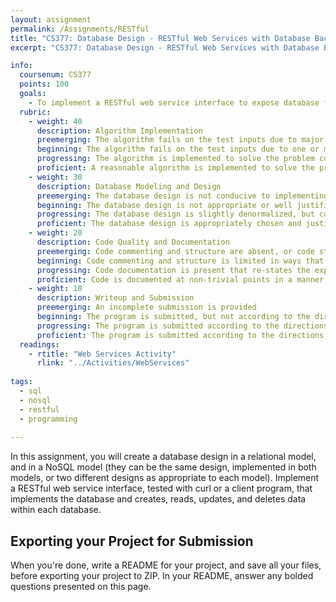 ```yaml
---
layout: assignment
permalink: /Assignments/RESTful
title: "CS377: Database Design - RESTful Web Services with Database Backends"
excerpt: "CS377: Database Design - RESTful Web Services with Database Backends"

info:
  coursenum: CS377
  points: 100
  goals:
    - To implement a RESTful web service interface to expose database functionality to users, in both the relational and NoSQL models
  rubric:
    - weight: 40
      description: Algorithm Implementation
      preemerging: The algorithm fails on the test inputs due to major issues, or the program fails to compile and/or run
      beginning: The algorithm fails on the test inputs due to one or more minor issues
      progressing: The algorithm is implemented to solve the problem correctly according to given test inputs, but would fail if executed in a general case due to a minor issue or omission in the algorithm design or implementation
      proficient: A reasonable algorithm is implemented to solve the problem which correctly solves the problem according to the given test inputs, and would be reasonably expected to solve the problem in the general case
    - weight: 30
      description: Database Modeling and Design
      preemerging: The database design is not conducive to implementing the system proposed or intended
      beginning: The database design is not appropriate or well justified to the application pursued, but a functional solution is provided
      progressing: The database design is slightly denormalized, but could be improved easily, or the document structure of a NoSQL approach is slightly disorganized in ways that can be easily improved.
      proficient: The database design is appropriately chosen and justified, with normalization and/or transactional models utilized to create a well-organized database system.      
    - weight: 20
      description: Code Quality and Documentation
      preemerging: Code commenting and structure are absent, or code structure departs significantly from best practice, and/or the code departs significantly from the style guide
      beginning: Code commenting and structure is limited in ways that reduce the readability of the program, and/or there are minor departures from the style guide
      progressing: Code documentation is present that re-states the explicit code definitions, and/or code is written that mostly adheres to the style guide
      proficient: Code is documented at non-trivial points in a manner that enhances the readability of the program, and code is written according to the style guide
    - weight: 10
      description: Writeup and Submission
      preemerging: An incomplete submission is provided
      beginning: The program is submitted, but not according to the directions in one or more ways (for example, because it is lacking a readme writeup or missing answers to written questions)
      progressing: The program is submitted according to the directions with a minor omission or correction needed, including a readme writeup describing the solution and answering nearly all questions posed in the instructions
      proficient: The program is submitted according to the directions, including a readme writeup describing the solution and answering all questions posed in the instructions
  readings:
    - rtitle: "Web Services Activity"
      rlink: "../Activities/WebServices"
      
tags:
  - sql
  - nosql
  - restful
  - programming
  
---
```


In this assignment, you will create a database design in a relational model, and in a NoSQL model (they can be the same design, implemented in both models, or two different designs as appropriate to each model).  Implement a RESTful web service interface, tested with curl or a client program, that implements the database and creates, reads, updates, and deletes data within each database.

## Exporting your Project for Submission

When you're done, write a README for your project, and save all your files, before exporting your project to ZIP.  In your README, answer any bolded questions presented on this page.  